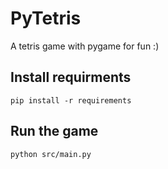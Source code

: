# PyTetris
A tetris game with pygame for fun :)

## Install requirments

`pip install -r requirements`

## Run the game

`python src/main.py`
